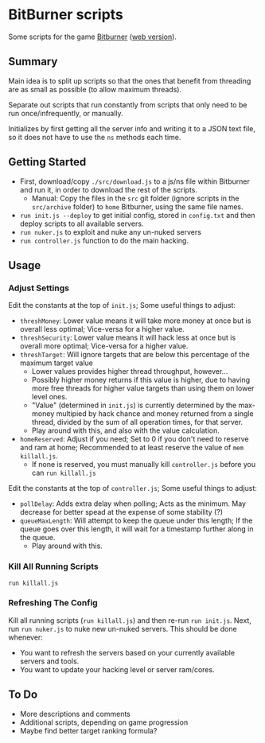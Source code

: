 # BitBurner scripts

Some scripts for the game [Bitburner](https://store.steampowered.com/app/1812820/Bitburner/) ([web version](https://danielyxie.github.io/bitburner/)).

## Summary

Main idea is to split up scripts so that the ones that benefit from threading are as small as possible (to allow maximum threads).

Separate out scripts that run constantly from scripts that only need to be run once/infrequently, or manually.

Initializes by first getting all the server info and writing it to a JSON text file, so it does not have to use the `ns` methods each time.

## Getting Started

* First, download/copy `./src/download.js` to a js/ns file within Bitburner and run it, in order to download the rest of the scripts.
  * Manual: Copy the files in the `src` git folder (ignore scripts in the `src/archive` folder) to `home` Bitburner, using the same file names.
* `run init.js --deploy` to get initial config, stored in `config.txt` and then deploy scripts to all available servers.
* `run nuker.js` to exploit and nuke any un-nuked servers
* `run controller.js` function to do the main hacking.

## Usage

### Adjust Settings

Edit the constants at the top of `init.js`; Some useful things to adjust:
  * `threshMoney`: Lower value means it will take more money at once but is overall less optimal; Vice-versa for a higher value.
  * `threshSecurity`: Lower value means it will hack less at once but is overall more optimal; Vice-versa for a higher value.
  * `threshTarget`: Will ignore targets that are below this percentage of the maximum target value
    * Lower values provides higher thread throughput, however...
    * Possibly higher money returns if this value is higher, due to having more free threads for higher value targets than using them on lower level ones.
    * "Value" (determined in `init.js`) is currently determined by the max-money multipied by hack chance and money returned from a single thread, divided by the sum of all operation times, for that server.
    * Play around with this, and also with the value calculation.
  * `homeReserved`: Adjust if you need; Set to 0 if you don't need to reserve and ram at home; Recommended to at least reserve the value of `mem killall.js`.
    * If none is reserved, you must manually kill `controller.js` before you can `run killall.js`

Edit the constants at the top of `controller.js`; Some useful things to adjust:
  * `pollDelay`: Adds extra delay when polling; Acts as the minimum. May decrease for better spead at the expense of some stability (?)
  * `queueMaxLength`: Will attempt to keep the queue under this length; If the queue goes over this length, it will wait for a timestamp further along in the queue.
    * Play around with this.

### Kill All Running Scripts

`run killall.js`

### Refreshing The Config

Kill all running scripts (`run killall.js`) and then re-run `run init.js`. Next, run `run nuker.js` to nuke new un-nuked servers.
This should be done whenever:
* You want to refresh the servers based on your currently available servers and tools.
* You want to update your hacking level or server ram/cores.

## To Do

* More descriptions and comments
* Additional scripts, depending on game progression
* Maybe find better target ranking formula?